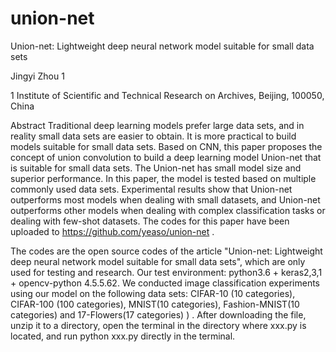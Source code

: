 # union-net
Union-net: Lightweight deep neural network model suitable for small data sets

Jingyi Zhou 1

1 Institute of Scientific and Technical Research on Archives, Beijing, 100050, China 

Abstract
Traditional deep learning models prefer large data sets, and in reality small data sets are easier to obtain. It is more practical to build models suitable for small data sets. Based on CNN, this paper proposes the concept of union convolution to build a deep learning model Union-net that is suitable for small data sets. The Union-net has small model size and superior performance. In this paper, the model is tested based on multiple commonly used data sets. Experimental results show that Union-net outperforms most models when dealing with small datasets, and Union-net outperforms other models when dealing with complex classification tasks or dealing with few-shot datasets. The codes for this paper have been uploaded to https://github.com/yeaso/union-net .

The codes are the open source codes of the article "Union-net: Lightweight deep neural network model suitable for small data sets", which are only used for testing and research.
Our test environment: python3.6 + keras2,3,1 + opencv-python 4.5.5.62.
We conducted image classification experiments using our model on the following data sets: CIFAR-10 (10 categories), CIFAR-100 (100 categories), MNIST(10 categories), Fashion-MNIST(10 categories) and 17-Flowers(17 categories) ) .
After downloading the file, unzip it to a directory, open the terminal in the directory where xxx.py is located, and run python xxx.py directly in the terminal.
